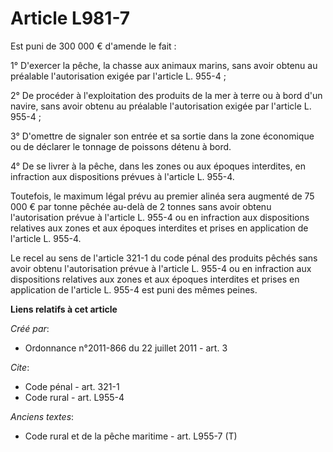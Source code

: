 # Article L981-7

Est puni de 300 000 € d'amende le fait : 

1° D'exercer la pêche, la chasse aux animaux marins, sans avoir obtenu au préalable l'autorisation exigée par l'article L.
955-4 ; 

2° De procéder à l'exploitation des produits de la mer à terre ou à bord d'un navire, sans avoir obtenu au préalable
l'autorisation exigée par l'article L. 955-4 ; 

3° D'omettre de signaler son entrée et sa sortie dans la zone économique ou de déclarer le tonnage de poissons détenu à
bord. 

4° De se livrer à la pêche, dans les zones ou aux époques interdites, en infraction aux dispositions prévues à l'article L.
955-4. 

Toutefois, le maximum légal prévu au premier alinéa sera augmenté de 75 000 € par tonne pêchée au-delà de 2 tonnes sans avoir
obtenu l'autorisation prévue à l'article L. 955-4 ou en infraction aux dispositions relatives aux zones et aux époques
interdites et prises en application de l'article L. 955-4. 

Le recel au sens de l'article 321-1 du code pénal des produits pêchés sans avoir obtenu l'autorisation prévue à l'article L.
955-4 ou en infraction aux dispositions relatives aux zones et aux époques interdites et prises en application de l'article
L. 955-4 est puni des mêmes peines.

**Liens relatifs à cet article**

_Créé par_:

  - Ordonnance n°2011-866 du 22 juillet 2011 - art. 3

_Cite_:

  - Code pénal - art. 321-1
  - Code rural - art. L955-4

_Anciens textes_:

  - Code rural et de la pêche maritime - art. L955-7 (T)
